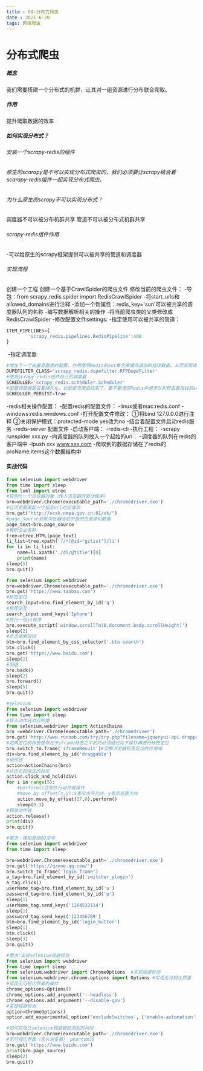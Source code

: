 ```yaml
---
title : 09-分布式爬虫
date : 2021-6-20
tags: 网络爬虫
---
```




# 分布式爬虫

##### 概念

我们需要搭建一个分布式的机群，让其对一组资源进行分布联合爬取。

##### 作用

提升爬取数据的效率

##### 如何实现分布式？

###### 安装一个scrapy-redis的组件

###### 原生的scarapy是不可以实现分布式爬虫的，我们必须要让scrapy结合着scarapy-redis组件一起实现分布式爬虫。

###### 为什么原生的scrapy不可以实现分布式？

调度器不可以被分布机群共享
管道不可以被分布式机群共享

###### scrapy-redis组件作用

-可以给原生的scrapy框架提供可以被共享的管道和调度器

###### 实现流程

创建一个工程
创建一个基于CrawlSpider的爬虫文件
修改当前的爬虫文件：
		-导包：from scrapy_redis.spider import RedisCrawlSpider
		-将start_urls和allowed_domains进行注释
		-添加一个新属性：redis_key='sun'可以被共享的调度器队列的名称
		-编写数据解析相关的操作
		-将当前爬虫类的父类修改成RedisCrawlSpider
	-修改配置文件settings:
		-指定使用可以被共享的管道：

```python
ITEM_PIPELINES={
		'scrapy_redis.pipelines.RedisPipeline':400
} 
```

​		-指定调度器

```python
#增加了一个去重容器类的配置，作用使用Redis的set集合来储存请求的指纹数据，从而实现请求去重的持久化存储
DUPEFILTER_CLASS='scrapy_redis.dupefilter.RFPDupeFilter'
#使用scrapy-redis组件自己的调度器
SCHEDULER='scrapy_redis.scheduler.Scheduler'
#配置调度器是否要持久化，也就是当爬虫结束了，要不要清空Redis中请求队列和去重指纹的set。
SCHEDULER_PERSIST=True
```

-redis相关操作配置：
	-配置redis的配置文件：
		-linux或者mac:redis.conf
		-windows:redis.windows.conf
		-打开配置文件修改：
			①将bind 127.0.0.0进行注释
			②关闭保护模式：protected-mode yes改为no
	-结合着配置文件启动redis服务
		-redis-server 配置文件
	-启动客户端：
		-redis-cli
-执行工程：
	-scrapy runspider xxx.py
-向调度器的队列放入一个起始的url：
	-调度器的队列在redis的客户端中
		-lpush xxx www.xxx.com
-爬取到的数据存储在了redis的proName:items这个数据结构中



#### 实战代码

```python
from selenium import webdriver
from time import sleep
from lxml import etree
#实例化一个浏览器对象（传入浏览器的驱动程序）
bro=webdriver.Chrome(executable_path='./chromedriver.exe')
#让浏览器发起一个指定url对应请求
bro.get("http://scxk.nmpa.gov.cn:81/xk/")
#page_sourse获取浏览器当前页面的页面源码数据
page_text=bro.page_source
#解析企业名称
tree=etree.HTML(page_text)
li_list=tree.xpath('//*[@id="gzlist"]/li')
for li in li_list:
    name=li.xpath('./dl/@title')[0]
    print(name)
sleep(5)
bro.quit()
```



```python
from selenium import webdriver
bro=webdriver.Chrome(executable_path='./chromedriver.exe')
bro.get('https://www.taobao.com')
#标签定位
search_input=bro.find_element_by_id('q')
#标签交互
search_input.send_keys('Iphone')
#执行一组js程序
bro.execute_script('window.scrollTo(0,document.body.scrollHeight)')
sleep(2)
#点击搜索按钮
btn=bro.find_element_by_css_selector('.btn-search')
btn.click()
bro.get('https://www.baidu.com')
sleep(2)
#回退
bro.back()
sleep(2)
bro.forward()
sleep(5)
bro.quit()
```



```python
#selenium
from selenium import webdriver
from time import sleep
#导入动作链对应的类
from selenium.webdriver import ActionChains
bro =webdriver.Chrome(executable_path='./chromedriver')
bro.get('http://www.runoob.com/try/try.php?filename=jqueryui-api-droppable')
#如果定位的标签是存在于iframe标签之中的则必须通过如下操作再进行标签定位
bro.switch_to.frame('iframeResult')#切换浏览器标签定位的作用域
div=bro.find_element_by_id('draggable')
#动作链
action=ActionChains(bro)
#点击长按指定的标签
action.click_and_hold(div)
for i in range(5):
    #perform()立即执行动作链操作
    #move by offset(x,y):x表示水平方向，y表示竖直方向
    action.move_by_offset(17,0).perform()
    sleep(0.3)
#释放动作链
action.release()
print(div)
bro.quit()

```



```python
#需求：模拟登陆QQ空间
from selenium import webdriver
from time import sleep

bro=webdriver.Chrome(executable_path='./chromedriver.exe')
bro.get('https://qzone.qq.com/')
bro.switch_to_frame('login_frame')
a_tag=bro.find_element_by_id('switcher_plogin')
a_tag.click()
userName_tag=bro.find_element_by_id('u')
password_tag=bro.find_element_by_id('p')
sleep(1)
userName_tag.send_keys('1264532114')
sleep(1)
password_tag.send_keys('123456789')
btn=bro.find_element_by_id('login_button')
sleep(1)
btn.click()
sleep(3)
bro.quit()
```



```python
#需求:实现selenium规避检测
from selenium import webdriver
from time import sleep
from selenium.webdriver import ChromeOptions  #实现规避检测
from selenium.webdriver.chrome.options import Options #实现无可视化界面
#实现无可视化界面的操作
chrome_options=Options()
chrome_options.add_argument('--headless')
chrome_options.add_argument('--disable-gpu')
#实现规避检测
option=ChromeOptions()
option.add_experimental_option('excludeSwitches', ['enable-automation'])

#如何实现让selenium规避被检测到的风险
bro=webdriver.Chrome(executable_path='./chromedriver.exe')
#无可视化界面（无头浏览器） phantomJS
bro.get('https://www.baidu.com')
print(bro.page_source)
sleep(2)
bro.quit()
```

